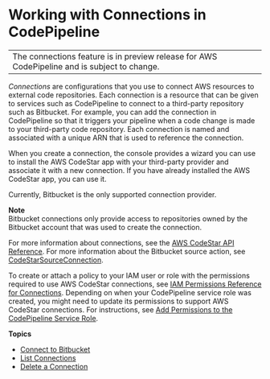# Working with Connections in CodePipeline<a name="connections"></a>


|  | 
| --- |
| The connections feature is in preview release for AWS CodePipeline and is subject to change\. | 

*Connections* are configurations that you use to connect AWS resources to external code repositories\. Each connection is a resource that can be given to services such as CodePipeline to connect to a third\-party repository such as Bitbucket\. For example, you can add the connection in CodePipeline so that it triggers your pipeline when a code change is made to your third\-party code repository\. Each connection is named and associated with a unique ARN that is used to reference the connection\.

When you create a connection, the console provides a wizard you can use to install the AWS CodeStar app with your third\-party provider and associate it with a new connection\. If you have already installed the AWS CodeStar app, you can use it\.

Currently, Bitbucket is the only supported connection provider\.

**Note**  
Bitbucket connections only provide access to repositories owned by the Bitbucket account that was used to create the connection\.

For more information about connections, see the [AWS CodeStar API Reference](https://docs.aws.amazon.com/codestar-connections/latest/APIReference/Welcome.html)\. For more information about the Bitbucket source action, see [CodeStarSourceConnection](action-reference-CodestarConnectionSource.md)\. 

To create or attach a policy to your IAM user or role with the permissions required to use AWS CodeStar connections, see [IAM Permissions Reference for Connections](connections-permissions.md)\. Depending on when your CodePipeline service role was created, you might need to update its permissions to support AWS CodeStar connections\. For instructions, see [Add Permissions to the CodePipeline Service Role](security-iam.md#how-to-update-role-new-services)\.

**Topics**
+ [Connect to Bitbucket](connections-create.md)
+ [List Connections](connections-list.md)
+ [Delete a Connection](connections-delete.md)
